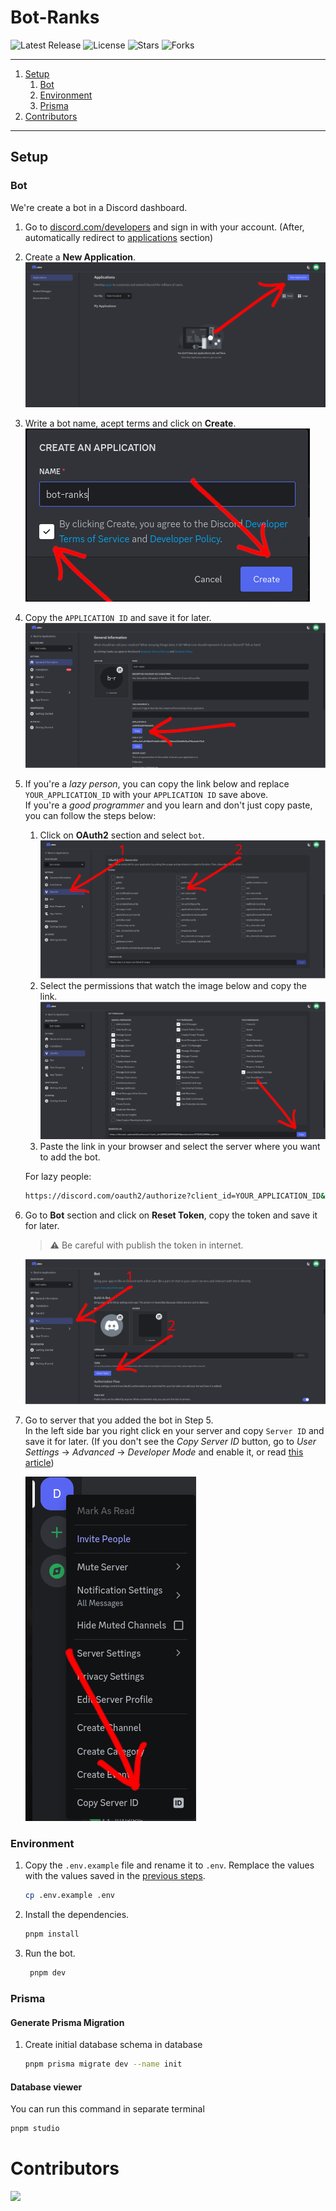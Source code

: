 # Bot-Ranks

![Latest Release](https://badgen.net/github/release/lacrypta/bot-ranks/stable/?color=blue&icon=bitcoin-lightning)
![License](https://badgen.net/github/license/lacrypta/bot-ranks/?color=cyan)
![Stars](https://badgen.net/github/stars/lacrypta/bot-ranks/?color=yellow)
![Forks](https://badgen.net/github/forks/lacrypta/bot-ranks/?color=grey)

---

1. [Setup](#setup)
   1. [Bot](#bot)
   2. [Environment](#environment)
   3. [Prisma](#prisma)
2. [Contributors](#contributors)

---

## Setup

### Bot

We're create a bot in a Discord dashboard.

1. Go to [discord.com/developers](https://discord.com/developers) and sign in with your account. (After, automatically redirect to [applications](https://discord.com/developers/applications) section)

2. Create a **New Application**.
   ![setup_bot_step_2](./images/setup_bot_step_2.png)

3. Write a bot name, acept terms and click on **Create**.
   ![setup_bot_step_3](./images/setup_bot_step_3.png)

4. Copy the `APPLICATION ID` and save it for later.
   ![setup_bot_step_4](./images/setup_bot_step_4.png)

5. If you're a _lazy person_, you can copy the link below and replace `YOUR_APPLICATION_ID` with your `APPLICATION ID` save above.<br>
   If you're a _good programmer_ and you learn and don't just copy paste, you can follow the steps below:

   1. Click on **OAuth2** section and select `bot`.
      ![setup_bot_step_5](./images/setup_bot_step_5.png)
   2. Select the permissions that watch the image below and copy the link.
      ![setup_bot_step_5bis](./images/setup_bot_step_5bis.png)
   3. Paste the link in your browser and select the server where you want to add the bot.

   For lazy people:

   ```bash
   https://discord.com/oauth2/authorize?client_id=YOUR_APPLICATION_ID&permissions=1978101132400&scope=bot
   ```

6. Go to **Bot** section and click on **Reset Token**, copy the token and save it for later.

   > ⚠️ Be careful with publish the token in internet.

   ![setup_bot_step_6](./images/setup_bot_step_6.png)

7. Go to server that you added the bot in Step 5.<br>
   In the left side bar you right click en your server and copy `Server ID` and save it for later. (If you don't see the _Copy Server ID_ button, go to _User Settings_ -> _Advanced_ -> _Developer Mode_ and enable it, or read [this article](https://support.discord.com/hc/en-us/articles/206346498-Where-can-I-find-my-User-Server-Message-ID-))

   ![setup_bot_step_7](./images/setup_bot_step_7.png)

### Environment

1. Copy the `.env.example` file and rename it to `.env`. Remplace the values with the values saved in the [previous steps](#bot).

   ```bash
   cp .env.example .env
   ```

2. Install the dependencies.

   ```bash
   pnpm install
   ```

3. Run the bot.

   ```bash
    pnpm dev
   ```

### Prisma

#### Generate Prisma Migration

1. Create initial database schema in database

   ```bash
   pnpm prisma migrate dev --name init
   ```

#### Database viewer

You can run this command in separate terminal

```bash
pnpm studio
```

# Contributors

<a href="https://github.com/lacrypta/bot-ranks/graphs/contributors">
  <img src="https://contrib.rocks/image?repo=lacrypta/bot-ranks" />
</a>
